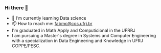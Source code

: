 ### Hi there 👋

- 🌱 I’m currently learning Data science
- 📫 How to reach me: fabmc@cos.ufrj.br
- I'm graduated in Math Apply and Computicional in the UFRRJ
- I am pursuing a Master's degree in Systems and Computer Engineering with a specialization in Data Engineering and Knowledge in UFRJ COPPE/PESC.
